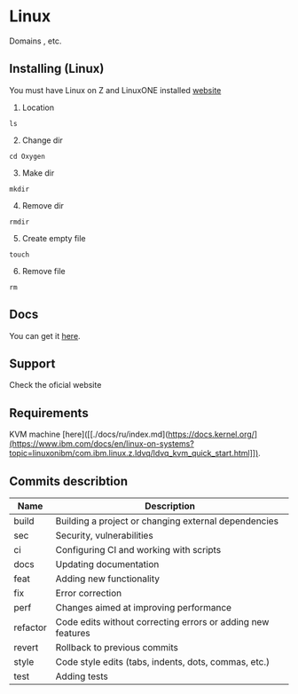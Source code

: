 # Linux
Domains , etc.<!-- описание репозитория -->


<!--Блок информации о репозитории в бейджах
![Static Badge](https://img.shields.io/badge/OkulusDev-Oxygen-Oxygen)
![GitHub top language](https://img.shields.io/github/languages/top/OkulusDev/Oxygen)
![GitHub](https://img.shields.io/github/license/OkulusDev/Oxygen)
![GitHub Repo stars](https://img.shields.io/github/stars/OkulusDev/Oxygen)
![GitHub issues](https://img.shields.io/github/issues/OkulusDev/Oxygen)

![Logotype](./docs/wall.jpg)
-->
<!--Установка-->
## Installing (Linux)
You must have Linux on Z and LinuxONE installed [ website]([(https://ubuntu.com/)])

1. Location 

```ls```

2. Change dir

```cd Oxygen```

3. Make dir

```mkdir```

4. Remove dir

```rmdir```

5. Create empty file

```touch```

6. Remove file

```rm```

<!--Пользовательская документация-->
## Docs
You can get it [here]([./docs/ru/index.md](https://docs.kernel.org/)).

[Releases]: https://ubuntu.com/

<!--Поддержка-->
## Support
Check the oficial website

<!--зависимости-->
## Requirements
KVM machine [here]([[./docs/ru/index.md](https://docs.kernel.org/](https://www.ibm.com/docs/en/linux-on-systems?topic=linuxonibm/com.ibm.linux.z.ldvq/ldvq_kvm_quick_start.html]]). 

<!--описание коммитов-->
## Commits describtion
| Name     | Description                                                     |
|----------|-----------------------------------------------------------------|
| build    | Building a project or changing external dependencies            |
| sec      | Security, vulnerabilities                                       |
| ci       | Configuring CI and working with scripts                         |
| docs     | Updating documentation                                          |
| feat     | Adding new functionality                                        |
| fix      | Error correction                                                |
| perf     | Changes aimed at improving performance                          |
| refactor | Code edits without correcting errors or adding new features     |
| revert   | Rollback to previous commits                                    |
| style    | Code style edits (tabs, indents, dots, commas, etc.)            |
| test     | Adding tests                                                    |
